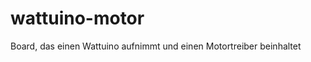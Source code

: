wattuino-motor
==============

Board, das einen Wattuino aufnimmt und einen Motortreiber beinhaltet
